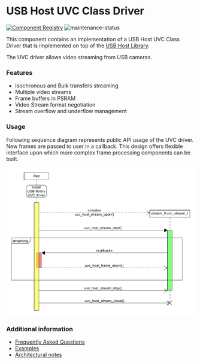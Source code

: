 # USB Host UVC Class Driver

[![Component Registry](https://components.espressif.com/components/espressif/usb_host_uvc/badge.svg)](https://components.espressif.com/components/espressif/usb_host_uvc)
![maintenance-status](https://img.shields.io/badge/maintenance-experimental-blue.svg)

This component contains an implementation of a USB Host UVC Class Driver that is implemented on top of the [USB Host Library](https://docs.espressif.com/projects/esp-idf/en/latest/esp32s2/api-reference/peripherals/usb_host.html).

The UVC driver allows video streaming from USB cameras.

### Features
- Isochronous and Bulk transfers streaming
- Multiple video streams
- Frame buffers in PSRAM
- Video Stream format negotiation
- Stream overflow and underflow management

### Usage

Following sequence diagram represents public API usage of the UVC driver. New frames are passed to user in a callback. This design offers flexible interface upon which more complex frame processing components can be built.

![UVC public API](docs/uvc_public_api.png)

### Additional information
- [Frequently Asked Questions](docs/FAQ.md)
- [Examples](examples/)
- [Architectural notes](docs/arch_notes.md)
